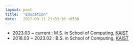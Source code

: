 ```yaml
---
layout: post
title:  "Education"
date:   2022-09-11 21:03:36 +0530
---
```

- 2023.03 ~ current : M.S. in School of Computing, [KAIST][cskaist] 
- 2018.03 ~ 2023.02 : B.S. in School of Computing, [KAIST][cskaist]

[cskaist]: https://cs.kaist.ac.kr
